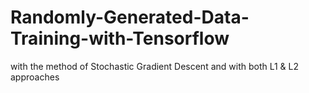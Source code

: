 # Randomly-Generated-Data-Training-with-Tensorflow
with the method of Stochastic Gradient Descent and with both L1 &amp; L2 approaches
